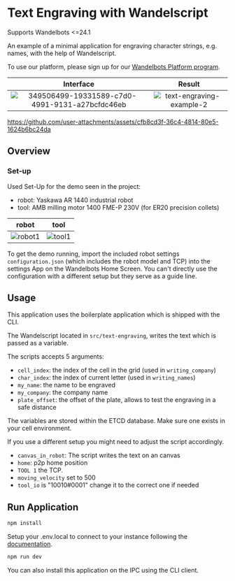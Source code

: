 # Text Engraving with Wandelscript

Supports Wandelbots <=24.1

An example of a minimal application for engraving character strings, e.g. names, with the help of Wandelscript. 

To use our platform, please sign up for our [Wandelbots Platform program](https://portal.wandelbots.io/).

Interface             |  Result
:-------------------------:|:-------------------------:
![349506499-19331589-c7d0-4991-9131-a27bcfdc46eb](https://github.com/user-attachments/assets/f6fe590a-fb58-486a-82b6-7793d045e643)  |  ![text-engraving-example-2](https://github.com/user-attachments/assets/962cc36e-d768-4e79-af5b-f98bb2ee277d)



https://github.com/user-attachments/assets/cfb8cd3f-36c4-4814-80e5-1624b6bc24da

## Overview

### Set-up
Used Set-Up for the demo seen in the project:  
 
- robot: Yaskawa AR 1440 industrial robot  
- tool:  AMB milling motor 1400 FME-P 230V (for ER20 precision collets)  

robot        |  tool
:-------------------------:|:-------------------------:
![robot1](https://github.com/user-attachments/assets/ae2dfcbf-89d4-437f-85be-cbe68150bbdb) | ![tool1](https://github.com/user-attachments/assets/36520de7-d3c3-4cb0-b199-16ae5e8f7248)


To get the demo running, import the included robot settings `configuration.json` (which includes the robot model and TCP) into the settings App on the Wandelbots Home Screen. You can't directly use the configuration with a different setup but they serve as a guide line.

## Usage

This application uses the boilerplate application which is shipped with the CLI.

The Wandelscript located in `src/text-engraving`, writes the text which is passed as a variable. 

The scripts accepts 5 arguments:
- `cell_index`: the index of the cell in the grid (used in `writing_company`)
- `char_index`: the index of current letter (used in `writing_names`)
- `my_name`: the name to be engraved
- `my_company`: the company name
- `plate_offset`: the offset of the plate, allows to test the engraving in a safe distance

The variables are stored within the ETCD database. Make sure one exists in your cell environment.

If you use a different setup you might need to adjust the script accordingly.
- `canvas_in_robot`: The script writes the text on an canvas
- `home`: p2p home position
- `TOOL 1` the TCP.
- `moving_velocity` set to 500
- `tool_io` is "10010#0001" change it to the correct one if needed

## Run Application

```bash
npm install
```

Setup your .env.local to connect to your instance following the [documentation](https://docs.wandelbots.io/docs/development/nextjs/quickstart/).

```bash
npm run dev
```

You can also install this application on the IPC using the CLI client.
